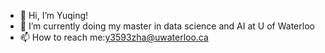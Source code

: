 - 👋 Hi, I’m Yuqing!
- 🌱 I’m currently doing my master in data science and AI at U of Waterloo
- 📫 How to reach me:y3593zha@uwaterloo.ca

<!---
aaazyq/aaazyq is a ✨ special ✨ repository because its `README.md` (this file) appears on your GitHub profile.
You can click the Preview link to take a look at your changes.
--->
